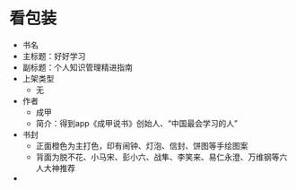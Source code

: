 # 看包装
+ 书名
 +  主标题：好好学习
 +  副标题：个人知识管理精进指南
+ 上架类型
   + 无
+ 作者
   +  成甲
   + 简介：得到app《成甲说书》创始人、“中国最会学习的人”
+ 书封
     + 正面橙色为主打色，印有闹钟、灯泡、信封、饼图等手绘图案
     +  背面为脱不花、小马宋、彭小六、战隼、李笑来、易仁永澄、万维钢等六人大神推荐
+  

